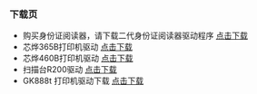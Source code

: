 ### 下载页

* 购买身份证阅读器，请下载二代身份证阅读器驱动程序 [点击下载](http://download.yuekesoft.com/%E4%BA%8C%E4%BB%A3%E8%AF%81%E9%AA%8C%E8%AF%81%E8%BD%AF%E4%BB%B6%E9%A9%B1%E5%8A%A8.zip)
* 芯烨365B打印机驱动 [点击下载](http://download.yuekesoft.com/%E4%B8%8D%E5%B9%B2%E8%83%B6%E6%89%93%E5%8D%B0%E6%9C%BA%E9%A9%B1%E5%8A%A8%E5%92%8C%E8%AF%B4%E6%98%8E.zip)
* 芯烨460B打印机驱动 [点击下载](http://download.yuekesoft.com/xp460B.zip)
* 扫描台R200驱动 [点击下载](http://download.yuekesoft.com/R200%E9%A9%B1%E5%8A%A8%E7%A8%8B%E5%BA%8Fv2.0.8.05.zip)
* GK888t 打印机驱动下载 [点击下载](http://download.yuekesoft.com/GK888tDriver.zip)



